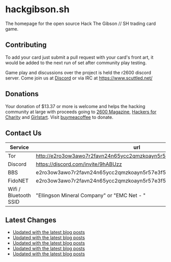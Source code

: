 # hackgibson.sh
The homepage for the open source Hack The Gibson // SH trading card game.


## Contributing

To add your card just submit a pull request with your card's front art, it would be added to the next run of set after community play testing.

Game play and discussions over the project is held the r2600 discord server. Come join us at [Discord](https://discord.com/invite/9hABUzz) or via IRC at https://www.scuttled.net/


## Donations

Your donation of $13.37 or more is welcome and helps the hacking community at large with proceeds going to [2600 Magazine](https://2600.com/), [Hackers for Charity](https://hackersforcharity.org) and [Girlstart](https://girlstart.org).  Visit [buymeacoffee](https://www.buymeacoffee.com/hackgibson.sh) to donate.


## Contact Us

Service | url
-|-
Tor | http://e2ro3ow3awo7r2favn24n65ycc2qmzkoayn5r57e3f56nvjwdcgg32ad.onion
Discord | https://discord.com/invite/9hABUzz
BBS | e2ro3ow3awo7r2favn24n65ycc2qmzkoayn5r57e3f56nvjwdcgg32ad.onion:23
FidoNET | e2ro3ow3awo7r2favn24n65ycc2qmzkoayn5r57e3f56nvjwdcgg32ad.onion:24554
Wifi / Bluetooth SSID | "Ellingson Mineral Company" or "EMC Net - <fidonet address>"

## Latest Changes
<!-- BLOG-POST-LIST:START -->
- [Updated with the latest blog posts](https://github.com/DFW2600/hackgibson.sh/commit/9ffee9d949ac42eb8371b4cf61e3e994cfe7c1dc)
- [Updated with the latest blog posts](https://github.com/DFW2600/hackgibson.sh/commit/5245e77983a2ae1c938a3a540ca7eebec918a1e9)
- [Updated with the latest blog posts](https://github.com/DFW2600/hackgibson.sh/commit/b549124825f9593b0321b6181aea9d43fcacf1ee)
- [Updated with the latest blog posts](https://github.com/DFW2600/hackgibson.sh/commit/f7149a96e1e5ceec19bedeb9a382925c4477198e)
- [Updated with the latest blog posts](https://github.com/DFW2600/hackgibson.sh/commit/0ddbd38e4f772e7524e21143acac6438d33b8b5d)
<!-- BLOG-POST-LIST:END -->
